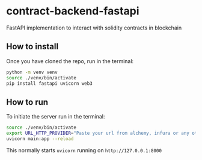 # contract-backend-fastapi

FastAPI implementation to interact with solidity contracts in blockchain

## How to install

Once you have cloned the repo, run in the terminal:

```sh
python -m venv venv
source ./venv/bin/activate
pip install fastapi uvicorn web3
```

## How to run

To initiate the server run in the terminal:

```sh
source ./venv/bin/activate
export URL_HTTP_PROVIDER="Paste your url from alchemy, infura or any other provider that you use"
uvicorn main:app --reload
```

This normally starts `uvicorn` running on `http://127.0.0.1:8000`